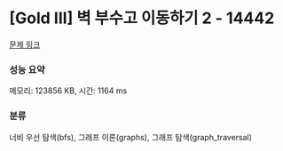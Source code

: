 # [Gold III] 벽 부수고 이동하기 2 - 14442 

[문제 링크](https://www.acmicpc.net/problem/14442) 

### 성능 요약

메모리: 123856 KB, 시간: 1164 ms

### 분류

너비 우선 탐색(bfs), 그래프 이론(graphs), 그래프 탐색(graph_traversal)

